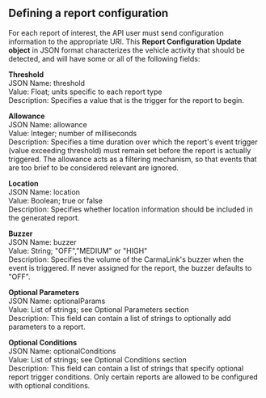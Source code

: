 <h2>Defining a report configuration</h2>  
For each report of interest, the API user must send configuration information to the appropriate URI. This <b>Report Configuration Update object</b> in JSON format characterizes the vehicle activity that should be detected, and will have some or all of the following fields:  

**Threshold**  
JSON Name: threshold  
Value: Float; units specific to each report type  
Description: Specifies a value that is the trigger for the report to begin.  

**Allowance**  
JSON Name: allowance  
Value: Integer; number of milliseconds  
Description: Specifies a time duration over which the report's event trigger (value exceeding threshold) must remain set before the report is actually triggered. The allowance acts as a filtering mechanism, so that events that are too brief to be considered relevant are ignored.  

**Location**  
JSON Name: location  
Value: Boolean; true or false  
Description: Specifies whether location information should be included in the generated report.  

**Buzzer**  
JSON Name: buzzer  
Value: String; "OFF","MEDIUM" or "HIGH"  
Description: Specifies the volume of the CarmaLink's buzzer when the event is triggered. If never assigned for the report, the buzzer defaults to "OFF".  

**Optional Parameters**  
JSON Name: optionalParams  
Value: List of strings; see Optional Parameters section  
Description: This field can contain a list of strings to optionally add parameters to a report.  

**Optional Conditions**  
JSON Name: optionalConditions  
Value: List of strings; see Optional Conditions section  
Description: This field can contain a list of strings that specify optional report trigger conditions. Only certain reports are allowed to be configured with optional conditions.  
